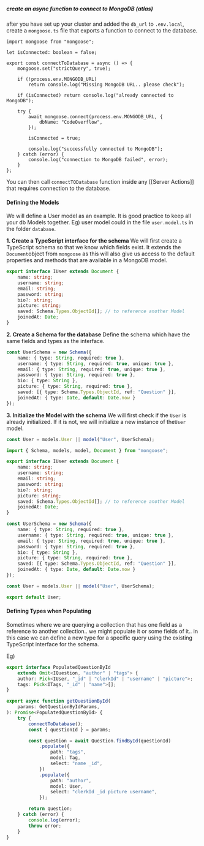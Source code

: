##### create an async function to connect to MongoDB (atlas)
after you have set up your cluster and added the `db_url` to `.env.local`, create a `mongoose.ts` file that exports a function to connect to the database.
```tsx title=mongoose.ts
import mongoose from "mongoose";

let isConnected: boolean = false;

export const connectToDatabase = async () => {
    mongoose.set("strictQuery", true);

    if (!process.env.MONGODB_URL)
        return console.log("Missing MongoDB URL.. please check");

    if (isConnected) return console.log("already connected to MongoDB");

    try {
        await mongoose.connect(process.env.MONGODB_URL, {
            dbName: "CodeOverflow",
        });

        isConnected = true;

        console.log("successfully connected to MongoDB");
    } catch (error) {
        console.log("connection to MongoDB failed", error);
    }
};
```

You can then call `connectTODatabase` function inside any [[Server Actions]] that requires connection to the database.

#### Defining the Models
We will define a User model as an example. It is good practice to keep all your db Models together. Eg) user model could in the file `user.model.ts` in the folder `database`.

**1.  Create a TypeScript interface for the schema**
We will  first create a TypeScript schema so that we know which fields exist. It extends the `Document`object from `mongoose` as  this will also give us access to the default properties and methods that are available in a MongoDB model.
```ts
export interface IUser extends Document {
    name: string;
    username: string;
    email: string;
    password: string;
    bio?: string;
    picture: string;
    saved: Schema.Types.ObjectId[]; // to reference another Model
    joinedAt: Date;
}
```

**2. Create a Schema for the database**
Define the schema which have the same fields and types as the interface. 
```ts
const UserSchema = new Schema({
    name: { type: String, required: true },
    username: { type: String, required: true, unique: true },
    email: { type: String, required: true, unique: true },
    password: { type: String, required: true },
    bio: { type: String },
    picture: { type: String, required: true },
    saved: [{ type: Schema.Types.ObjectId, ref: "Question" }],
    joinedAt: { type: Date, default: Date.now }
});
```

**3. Initialize the Model with the schema**
We will first check if the `User` is already initialized. If it is not, we will initialize a new instance of the`User` model.
```ts
const User = models.User || model("User", UserSchema);
```

```ts title="database/user.model.ts"
import { Schema, models, model, Document } from "mongoose";

export interface IUser extends Document {
    name: string;
    username: string;
    email: string;
    password: string;
    bio?: string;
    picture: string;
    saved: Schema.Types.ObjectId[]; // to reference another Model
    joinedAt: Date;
}

const UserSchema = new Schema({
    name: { type: String, required: true },
    username: { type: String, required: true, unique: true },
    email: { type: String, required: true, unique: true },
    password: { type: String, required: true },
    bio: { type: String },
    picture: { type: String, required: true },
    saved: [{ type: Schema.Types.ObjectId, ref: "Question" }],
    joinedAt: { type: Date, default: Date.now }
});

const User = models.User || model("User", UserSchema);

export default User;
```

#### Defining Types when Populating
Sometimes where we are querying a collection that has one field as a reference to another collection.. we might populate it or some fields of it.. in this case we can define a new type for a specific query using the existing TypeScript interface for the schema.

Eg)
```ts
export interface PopulatedQuestionById
    extends Omit<IQuestion, "author" | "tags"> {
    author: Pick<IUser, "_id" | "clerkId" | "username" | "picture">;
    tags: Pick<ITags, "_id" | "name">[];
}

export async function getQuestionById(
    params: GetQuestionByIdParams,
): Promise<PopulatedQuestionById> {
    try {
        connectToDatabase();
        const { questionId } = params;

        const question = await Question.findById(questionId)
            .populate({
                path: "tags",
                model: Tag,
                select: "name _id",
            })
            .populate({
                path: "author",
                model: User,
                select: "clerkId _id picture username",
            });

        return question;
    } catch (error) {
        console.log(error);
        throw error;
    }
}
```

